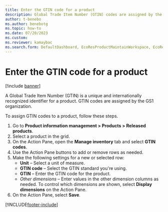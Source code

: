 ```yaml
--- 
title: Enter the GTIN code for a product
description: Global Trade Item Number (GTIN) codes are assigned by the GS1 organization, including a step-by-step process for assigning GTIN codes. 
author: t-benebo
ms.author: benebotg
ms.topic: how-to
ms.date: 07/20/2023
ms.custom:
ms.reviewer: kamaybac   
ms.search.form: DefaultDashboard, EcoResProductMaintainWorkspace, EcoResProductOpenCasesFormPart, EcoResProductDetailsExtended, InventItemGTIN, UnitOfMeasureLookup 
---
```


# Enter the GTIN code for a product

[!include [banner](../../includes/banner.md)]

A Global Trade Item Number (GTIN) is a unique and internationally recognized identifier for a product. GTIN codes are assigned by the GS1 organization.

To assign GTIN codes to a product, follow these steps.

1. Go to **Product information management \> Products \> Released products**.
1. Select a product in the grid.
1. On the Action Pane, open the **Manage inventory** tab and select **GTIN codes**.
1. Use the Action Pane buttons to add or remove rows as needed.
1. Make the following settings for a new or selected row:
    - **Unit** – Select a unit of measure.
    - **GTIN code** – Select the GTIN standard you're using.
    - **GTIN** – Enter the GTIN code for the product.
    - *Other dimensions* – Enter values in the other dimension columns as needed. To control which dimensions are shown, select **Display dimensions** on the Action Pane.
1. On the Action Pane, select **Save**.

[!INCLUDE[footer-include](../../../includes/footer-banner.md)]